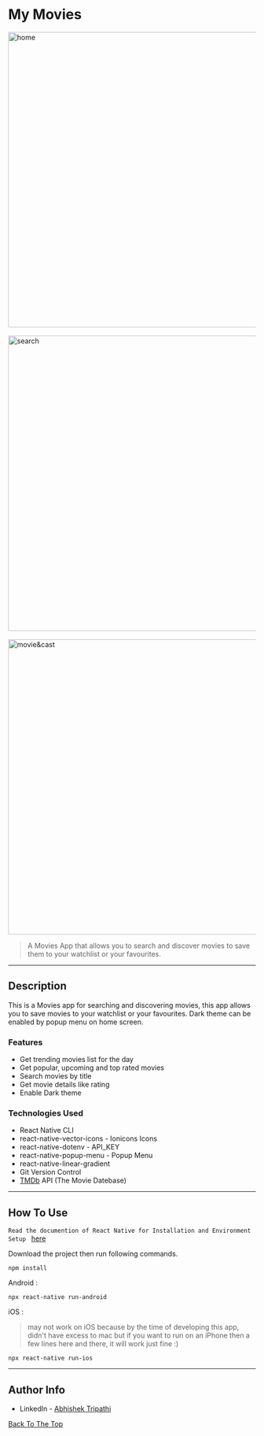 # My Movies

<img src="https://user-images.githubusercontent.com/59258140/125776825-205751aa-b49a-47c1-b4e7-614a26d2b0f3.jpg" alt="home" width="600px">&nbsp;&nbsp;<img src="https://user-images.githubusercontent.com/59258140/125934676-ed44f845-78c0-4ab2-b0f2-9b394f243d09.jpg" alt="search" width="600px">&nbsp;&nbsp;<img src="https://user-images.githubusercontent.com/59258140/126485554-aa1ab338-5038-4e2b-9e3c-2c8abaa46cc2.jpg" alt="movie&cast" width="600px">

> A Movies App that allows you to search and discover movies to save them to your watchlist or your favourites.

---

## Description

This is a Movies app for searching and discovering movies, this app allows you to save movies to your watchlist or your favourites. Dark theme can be enabled by popup menu on home screen.

### Features

- Get trending movies list for the day
- Get popular, upcoming and top rated movies
- Search movies by title
- Get movie details like rating
- Enable Dark theme

### Technologies Used

- React Native CLI
- react-native-vector-icons - Ionicons Icons
- react-native-dotenv - API_KEY
- react-native-popup-menu - Popup Menu
- react-native-linear-gradient
- Git Version Control
- [TMDb](https://www.themoviedb.org/) API (The Movie Datebase)

---

## How To Use

`Read the documention of React Native for Installation and Environment Setup `
[here](https://reactnative.dev/docs/environment-setup)

Download the project then run following commands.

```
npm install
```

Android :

```
npx react-native run-android
```

iOS :

> may not work on iOS because by the time of developing this app, didn't have excess to mac but if you want to run on an iPhone then a few lines here and there, it will work just fine :)

```
npx react-native run-ios
```

---

## Author Info

- LinkedIn - [Abhishek Tripathi](https://www.linkedin.com/in/abhishek-tripathi-244a8b190/)

[Back To The Top](#my-movies)
